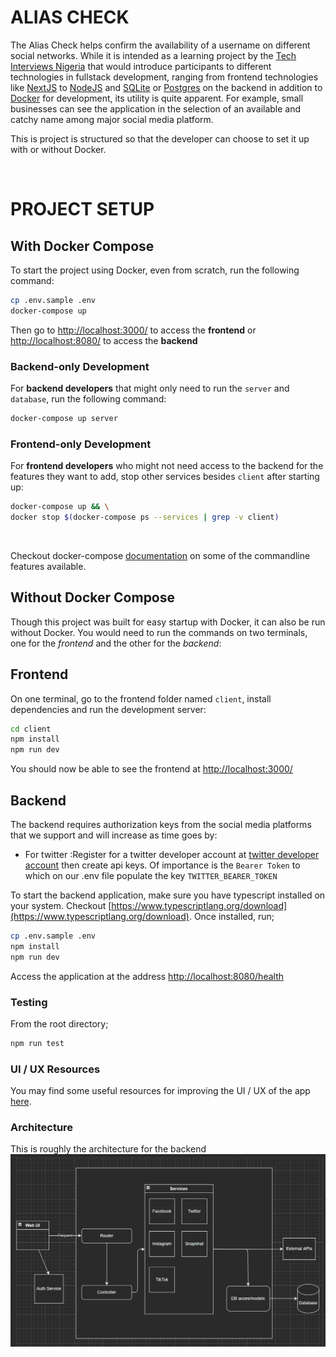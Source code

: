# **ALIAS CHECK**

The Alias Check helps confirm the availability of a username on different social networks. While it is intended as a learning project by the [Tech Interviews Nigeria](https://www.meetup.com/technicalinterviews/) that would introduce participants to different technologies in fullstack development, ranging from frontend technologies like [NextJS](https://nextjs.org/) to [NodeJS](https://nodejs.org/en/about/) and [SQLite](https://www.sqlite.org/index.html) or [Postgres](https://www.postgresql.org/) on the backend in addition to [Docker](https://www.docker.com/) for development, its utility is quite apparent. For example, small businesses can see the application in the selection of an available and catchy name among major social media platform.

This is project is structured so that the developer can choose to set it up with or without Docker.

<br />

# **PROJECT SETUP**

## **With Docker Compose**

To start the project using Docker, even from scratch, run the following command:

```bash
cp .env.sample .env
docker-compose up

```

Then go to [http://localhost:3000/](http://localhost:3000/) to access the **frontend** or [http://localhost:8080/](http://localhost:8080/) to access the **backend**

### **Backend-only Development**

For **backend developers** that might only need to run the `server` and `database`, run the following command:

```bash
docker-compose up server
```

### **Frontend-only Development**

For **frontend developers** who might not need access to the backend for the features they want to add, stop other services besides `client` after starting up:

```bash
docker-compose up && \
docker stop $(docker-compose ps --services | grep -v client)
```

<br>

Checkout docker-compose [documentation](https://docs.docker.com/compose/reference/) on some of the commandline features available.

## **Without Docker Compose**

Though this project was built for easy startup with Docker, it can also be run without Docker. You would need to run the commands on two terminals, one for the _frontend_ and the other for the _backend_:

## **Frontend**

On one terminal, go to the frontend folder named `client`, install dependencies and run the development server:

```bash
cd client
npm install
npm run dev

```

You should now be able to see the frontend at [http://localhost:3000/](http://localhost:3000/)

## **Backend**

The backend requires authorization keys from the social media platforms that we support and will increase as time goes by:

- For twitter :Register for a twitter developer account at [twitter developer account](https://developer.twitter.com/) then create api keys. Of importance is the `Bearer Token` to which on our .env file populate the key `TWITTER_BEARER_TOKEN`

To start the backend application, make sure you have typescript installed on your system. Checkout [https://www.typescriptlang.org/download](https://www.typescriptlang.org/download). Once installed, run;

```bash
cp .env.sample .env
npm install
npm run dev
```

Access the application at the address [http://localhost:8080/health](http://localhost:8080/health)

### Testing

From the root directory;

```sh
npm run test
```

### UI / UX Resources

You may find some useful resources for improving the UI / UX of the app [here](https://www.figma.com/file/9KXFSDfZzIr9kaCEqpBsc5/Aliascheck%3A-Open-source?node-id=157%3A82).

### Architecture

This is roughly the architecture for the backend
![backend architecture](architecture/backend.png)
